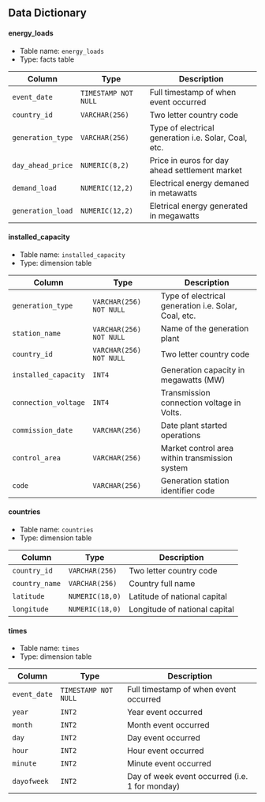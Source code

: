 
## Data Dictionary

#### energy_loads
- Table name: ```energy_loads```
- Type: facts table

| Column | Type | Description |
| ------ | ---- | ----------- |
| `event_date` | `TIMESTAMP NOT NULL` | Full timestamp of when event occurred |
| `country_id` | `VARCHAR(256)` | Two letter country code  |
| `generation_type` | `VARCHAR(256)` | Type of electrical generation i.e. Solar, Coal, etc.  |
| `day_ahead_price` | `NUMERIC(8,2)` | Price in euros for day ahead settlement market |
| `demand_load` | `NUMERIC(12,2)` | Electrical energy demaned in metawatts |
| `generation_load` | `NUMERIC(12,2)` | Eletrical energy generated in megawatts |

#### installed_capacity
- Table name: ```installed_capacity```
- Type: dimension table

| Column | Type | Description |
| ------ | ---- | ----------- |
| `generation_type` | `VARCHAR(256) NOT NULL` | Type of electrical generation i.e. Solar, Coal, etc. |
| `station_name` | `VARCHAR(256) NOT NULL` | Name of the generation plant |
| `country_id` | `VARCHAR(256) NOT NULL` | Two letter country code |
| `installed_capacity` | `INT4` | Generation capacity in megawatts (MW)  |
| `connection_voltage` | `INT4` | Transmission connection voltage in Volts. |
| `commission_date` | `VARCHAR(256)` | Date plant started operations  |
| `control_area` | `VARCHAR(256)` | Market control area within transmission system |
| `code` | `VARCHAR(256)` | Generation station identifier code |

#### countries
- Table name: ```countries```
- Type: dimension table

| Column | Type | Description |
| ------ | ---- | ----------- |
| `country_id` | `VARCHAR(256)` | Two letter country code |
| `country_name` | `VARCHAR(256)` | Country full name  |
| `latitude` | `NUMERIC(18,0)` | Latitude of national capital |
| `longitude` | `NUMERIC(18,0)` | Longitude of national capital  |

#### times 
- Table name: ```times```
- Type: dimension table

| Column | Type | Description |
| ------ | ---- | ----------- |
| `event_date` | `TIMESTAMP NOT NULL` | Full timestamp of when event occurred |
| `year` | `INT2` | Year event occurred  |
| `month` | `INT2` | Month event occurred  |
| `day` | `INT2` | Day event occurred  |
| `hour` | `INT2` | Hour event occurred |
| `minute` | `INT2` | Minute event occurred  |
| `dayofweek` | `INT2` | Day of week event occurred (i.e. 1 for monday) |


